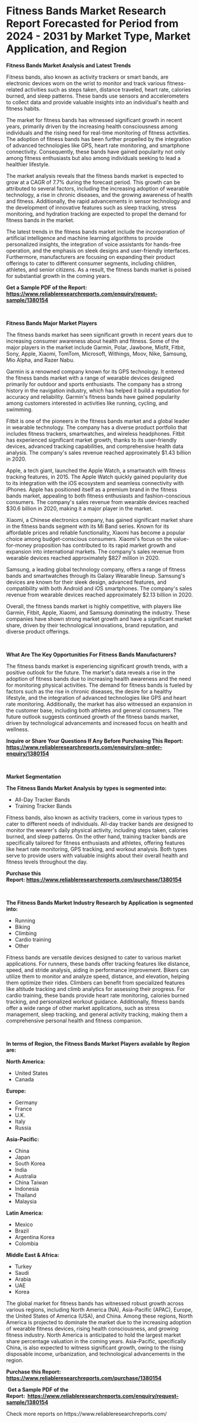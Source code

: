 <p><h1>Fitness Bands Market Research Report Forecasted for Period from 2024 -  2031 by Market Type, Market Application, and Region</h1></p><p><strong>Fitness Bands Market Analysis and Latest Trends</strong></p>
<p><p>Fitness bands, also known as activity trackers or smart bands, are electronic devices worn on the wrist to monitor and track various fitness-related activities such as steps taken, distance traveled, heart rate, calories burned, and sleep patterns. These bands use sensors and accelerometers to collect data and provide valuable insights into an individual's health and fitness habits.</p><p>The market for fitness bands has witnessed significant growth in recent years, primarily driven by the increasing health consciousness among individuals and the rising need for real-time monitoring of fitness activities. The adoption of fitness bands has been further propelled by the integration of advanced technologies like GPS, heart rate monitoring, and smartphone connectivity. Consequently, these bands have gained popularity not only among fitness enthusiasts but also among individuals seeking to lead a healthier lifestyle.</p><p>The market analysis reveals that the fitness bands market is expected to grow at a CAGR of 7.7% during the forecast period. This growth can be attributed to several factors, including the increasing adoption of wearable technology, a rise in chronic diseases, and the growing awareness of health and fitness. Additionally, the rapid advancements in sensor technology and the development of innovative features such as sleep tracking, stress monitoring, and hydration tracking are expected to propel the demand for fitness bands in the market.</p><p>The latest trends in the fitness bands market include the incorporation of artificial intelligence and machine learning algorithms to provide personalized insights, the integration of voice assistants for hands-free operation, and the emphasis on sleek designs and user-friendly interfaces. Furthermore, manufacturers are focusing on expanding their product offerings to cater to different consumer segments, including children, athletes, and senior citizens. As a result, the fitness bands market is poised for substantial growth in the coming years.</p></p>
<p><strong>Get a Sample PDF of the Report:&nbsp; <a href="https://www.reliableresearchreports.com/enquiry/request-sample/1380154">https://www.reliableresearchreports.com/enquiry/request-sample/1380154</a></strong></p>
<p>&nbsp;</p>
<p><strong>Fitness Bands Major Market Players</strong></p>
<p><p>The fitness bands market has seen significant growth in recent years due to increasing consumer awareness about health and fitness. Some of the major players in the market include Garmin, Polar, Jawbone, Misfit, Fitbit, Sony, Apple, Xiaomi, TomTom, Microsoft, Withings, Moov, Nike, Samsung, Mio Alpha, and Razer Nabu.</p><p>Garmin is a renowned company known for its GPS technology. It entered the fitness bands market with a range of wearable devices designed primarily for outdoor and sports enthusiasts. The company has a strong history in the navigation industry, which has helped it build a reputation for accuracy and reliability. Garmin's fitness bands have gained popularity among customers interested in activities like running, cycling, and swimming.</p><p>Fitbit is one of the pioneers in the fitness bands market and a global leader in wearable technology. The company has a diverse product portfolio that includes fitness trackers, smartwatches, and wireless headphones. Fitbit has experienced significant market growth, thanks to its user-friendly devices, advanced tracking capabilities, and comprehensive health data analysis. The company's sales revenue reached approximately $1.43 billion in 2020.</p><p>Apple, a tech giant, launched the Apple Watch, a smartwatch with fitness tracking features, in 2015. The Apple Watch quickly gained popularity due to its integration with the iOS ecosystem and seamless connectivity with iPhones. Apple has positioned itself as a premium brand in the fitness bands market, appealing to both fitness enthusiasts and fashion-conscious consumers. The company's sales revenue from wearable devices reached $30.6 billion in 2020, making it a major player in the market.</p><p>Xiaomi, a Chinese electronics company, has gained significant market share in the fitness bands segment with its Mi Band series. Known for its affordable prices and reliable functionality, Xiaomi has become a popular choice among budget-conscious consumers. Xiaomi's focus on the value-for-money proposition has contributed to its rapid market growth and expansion into international markets. The company's sales revenue from wearable devices reached approximately $827 million in 2020.</p><p>Samsung, a leading global technology company, offers a range of fitness bands and smartwatches through its Galaxy Wearable lineup. Samsung's devices are known for their sleek design, advanced features, and compatibility with both Android and iOS smartphones. The company's sales revenue from wearable devices reached approximately $2.13 billion in 2020.</p><p>Overall, the fitness bands market is highly competitive, with players like Garmin, Fitbit, Apple, Xiaomi, and Samsung dominating the industry. These companies have shown strong market growth and have a significant market share, driven by their technological innovations, brand reputation, and diverse product offerings.</p></p>
<p>&nbsp;</p>
<p><strong>What Are The Key Opportunities For Fitness Bands Manufacturers?</strong></p>
<p><p>The fitness bands market is experiencing significant growth trends, with a positive outlook for the future. The market's data reveals a rise in the adoption of fitness bands due to increasing health awareness and the need for monitoring physical activities. The demand for fitness bands is fueled by factors such as the rise in chronic diseases, the desire for a healthy lifestyle, and the integration of advanced technologies like GPS and heart rate monitoring. Additionally, the market has also witnessed an expansion in the customer base, including both athletes and general consumers. The future outlook suggests continued growth of the fitness bands market, driven by technological advancements and increased focus on health and wellness.</p></p>
<p><strong>Inquire or Share Your Questions If Any Before Purchasing This Report: <a href="https://www.reliableresearchreports.com/enquiry/pre-order-enquiry/1380154">https://www.reliableresearchreports.com/enquiry/pre-order-enquiry/1380154</a></strong></p>
<p>&nbsp;</p>
<p><strong>Market Segmentation</strong></p>
<p><strong>The Fitness Bands Market Analysis by types is segmented into:</strong></p>
<p><ul><li>All-Day Tracker Bands</li><li>Training Tracker Bands</li></ul></p>
<p><p>Fitness bands, also known as activity trackers, come in various types to cater to different needs of individuals. All-day tracker bands are designed to monitor the wearer's daily physical activity, including steps taken, calories burned, and sleep patterns. On the other hand, training tracker bands are specifically tailored for fitness enthusiasts and athletes, offering features like heart rate monitoring, GPS tracking, and workout analysis. Both types serve to provide users with valuable insights about their overall health and fitness levels throughout the day.</p></p>
<p><strong>Purchase this Report:&nbsp;<a href="https://www.reliableresearchreports.com/purchase/1380154">https://www.reliableresearchreports.com/purchase/1380154</a></strong></p>
<p>&nbsp;</p>
<p><strong>The Fitness Bands Market Industry Research by Application is segmented into:</strong></p>
<p><ul><li>Running</li><li>Biking</li><li>Climbing</li><li>Cardio training</li><li>Other</li></ul></p>
<p><p>Fitness bands are versatile devices designed to cater to various market applications. For runners, these bands offer tracking features like distance, speed, and stride analysis, aiding in performance improvement. Bikers can utilize them to monitor and analyze speed, distance, and elevation, helping them optimize their rides. Climbers can benefit from specialized features like altitude tracking and climb analytics for assessing their progress. For cardio training, these bands provide heart rate monitoring, calories burned tracking, and personalized workout guidance. Additionally, fitness bands offer a wide range of other market applications, such as stress management, sleep tracking, and general activity tracking, making them a comprehensive personal health and fitness companion.</p></p>
<p>&nbsp;</p>
<p><strong>In terms of Region, the Fitness Bands Market Players available by Region are:</strong></p>
<p>
    <p> <strong> North America: </strong>
        <ul>
            <li>United States</li>
            <li>Canada</li>
        </ul>
        </p> 
    <p> <strong> Europe: </strong>
        <ul>
            <li>Germany</li>
            <li>France</li>
            <li>U.K.</li>
            <li>Italy</li>
            <li>Russia</li>
        </ul>
        </p> 
    <p> <strong> Asia-Pacific: </strong>
        <ul>
            <li>China</li>
            <li>Japan</li>
            <li>South Korea</li>
            <li>India</li>
            <li>Australia</li>
            <li>China Taiwan</li>
            <li>Indonesia</li>
            <li>Thailand</li>
            <li>Malaysia</li>
        </ul>
        </p> 
    <p> <strong> Latin America: </strong>
        <ul>
            <li>Mexico</li>
            <li>Brazil</li>
            <li>Argentina Korea</li>
            <li>Colombia</li>
        </ul>
        </p> 
    <p> <strong> Middle East & Africa: </strong>
        <ul>
            <li>Turkey</li>
            <li>Saudi</li>
            <li>Arabia</li>
            <li>UAE</li>
            <li>Korea</li>
        </ul>
    </p>
    </p>
<p><p>The global market for fitness bands has witnessed robust growth across various regions, including North America (NA), Asia-Pacific (APAC), Europe, the United States of America (USA), and China. Among these regions, North America is projected to dominate the market due to the increasing adoption of wearable fitness devices, rising health consciousness, and growing fitness industry. North America is anticipated to hold the largest market share percentage valuation in the coming years. Asia-Pacific, specifically China, is also expected to witness significant growth, owing to the rising disposable income, urbanization, and technological advancements in the region.</p></p>
<p><strong>Purchase this Report: <a href="https://www.reliableresearchreports.com/purchase/1380154">https://www.reliableresearchreports.com/purchase/1380154</a></strong></p>
<p>&nbsp;<strong>Get a Sample PDF of the Report:&nbsp;&nbsp;<a href="https://www.reliableresearchreports.com/enquiry/request-sample/1380154">https://www.reliableresearchreports.com/enquiry/request-sample/1380154</a></strong></p>
<p><strong></strong></p>
<p>Check more reports on https://www.reliableresearchreports.com/</p>